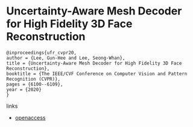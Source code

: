 # Uncertainty-Aware Mesh Decoder for High Fidelity 3D Face Reconstruction

```
@inproceedings{ufr_cvpr20,
author = {Lee, Gun-Hee and Lee, Seong-Whan},
title = {Uncertainty-Aware Mesh Decoder for High Fidelity 3D Face Reconstruction},
booktitle = {The IEEE/CVF Conference on Computer Vision and Pattern Recognition (CVPR)},
pages = {6100--6109},
year = {2020}
}
```

links
- [openaccess](http://openaccess.thecvf.com/content_CVPR_2020/html/Lee_Uncertainty-Aware_Mesh_Decoder_for_High_Fidelity_3D_Face_Reconstruction_CVPR_2020_paper.html)
